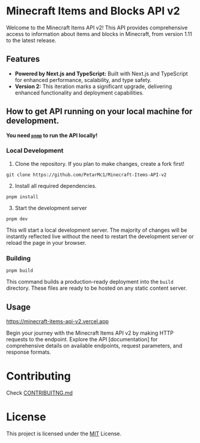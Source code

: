 
# Minecraft Items and Blocks API v2

Welcome to the Minecraft Items API v2! This API provides comprehensive access to information about items and blocks in Minecraft, from version 1.11 to the latest release.

## Features
- **Powered by Next.js and TypeScript:** Built with Next.js and TypeScript for enhanced performance, scalability, and type safety.
- **Version 2:** This iteration marks a significant upgrade, delivering enhanced functionality and deployment capabilities.

## How to get API running on your local machine for development.

**You need [`pnmp`](https://pnpm.io) to run the API locally!**

### Local Development

1. Clone the repository. If you plan to make changes, create a fork first!

```
git clone https://github.com/PetarMc1/Minecraft-Items-API-v2
```

2. Install all required dependencies.

```
pnpm install
```

3. Start the development server

```
pnpm dev
```

This will start a local development server. The majority of changes will
be instantly reflected live without the need to restart the development server or reload the page in
your browser.

### Building

```
pnpm build
```

This command builds a production-ready deployment into the `build` directory. These files are ready
to be hosted on any static content server.


## Usage
https://minecraft-items-api-v2.vercel.app

Begin your journey with the Minecraft Items API v2 by making HTTP requests to the endpoint. Explore the API [documentation] for comprehensive details on available endpoints, request parameters, and response formats.

# Contributing
Check [CONTRIBUITNG.md](/CONTRIBUTING.md)

# License
This project is licensed under the [MIT](/LICENCE) License.
